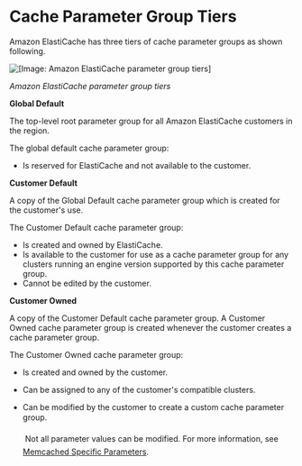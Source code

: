 # Cache Parameter Group Tiers<a name="ParameterGroups.Tiers"></a>

Amazon ElastiCache has three tiers of cache parameter groups as shown following\.

![\[Image: Amazon ElastiCache parameter group tiers\]](http://docs.aws.amazon.com/AmazonElastiCache/latest/mem-ug/images/ElastiCache-ParameterGroups-Tiers.png)

*Amazon ElastiCache parameter group tiers*

**Global Default**

The top\-level root parameter group for all Amazon ElastiCache customers in the region\.

The global default cache parameter group:
+ Is reserved for ElastiCache and not available to the customer\.

**Customer Default**

A copy of the Global Default cache parameter group which is created for the customer's use\.

The Customer Default cache parameter group:
+ Is created and owned by ElastiCache\.
+ Is available to the customer for use as a cache parameter group for any clusters running an engine version supported by this cache parameter group\.
+ Cannot be edited by the customer\.

**Customer Owned**

A copy of the Customer Default cache parameter group\. A Customer Owned cache parameter group is created whenever the customer creates a cache parameter group\.

The Customer Owned cache parameter group:
+ Is created and owned by the customer\.
+ Can be assigned to any of the customer's compatible clusters\.
+ Can be modified by the customer to create a custom cache parameter group\. 

   Not all parameter values can be modified\. For more information, see [Memcached Specific Parameters](ParameterGroups.Memcached.md)\.